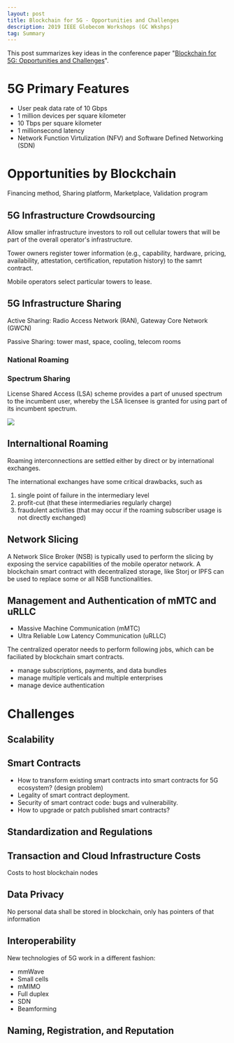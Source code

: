 ```yaml
---
layout: post
title: Blockchain for 5G - Opportunities and Challenges
description: 2019 IEEE Globecom Workshops (GC Wkshps)
tag: Summary
---
```


This post summarizes key ideas in the conference paper "[Blockchain for 5G: Opportunities and Challenges](https://ieeexplore.ieee.org/document/9024627)".

# 5G Primary Features

- User peak data rate of 10 Gbps
- 1 million devices per square kilometer
- 10 Tbps per square kilometer
- 1 millionsecond latency
- Network Function Virtulization (NFV) and Software Defined Networking (SDN)

# Opportunities by Blockchain

Financing method, Sharing platform, Marketplace, Validation program

## 5G Infrastructure Crowdsourcing

Allow smaller infrastructure investors to roll out cellular towers that will be part of the overall operator's infrastructure.

Tower owners register tower information (e.g., capability, hardware, pricing, availability, attestation, certification, reputation history) to the samrt contract. 

Mobile operators select particular towers to lease. 

## 5G Infrastructure Sharing

Active Sharing: Radio Access Network (RAN), Gateway Core Network (GWCN)

Passive Sharing: tower mast, space, cooling, telecom rooms 

### National Roaming
### Spectrum Sharing

License Shared Access (LSA) scheme provides a part of unused spectrum to the incumbent user, whereby the LSA licensee is granted for using part of its incumbent spectrum.

![](http://siyue-zhang.github.io/images/sptdc/spec.png)

## Internaltional Roaming

Roaming interconnections are settled either by direct or by international exchanges. 

The international exchanges have some critical drawbacks, such as 
1. single point of failure in the intermediary level
2. profit-cut (that these intermediaries regularly charge)
3. fraudulent activities (that may occur if the roaming subscriber usage is not directly exchanged)

## Network Slicing

A Network Slice Broker (NSB) is typically used to perform the slicing by exposing the service capabilities of the mobile operator network. A blockchain smart contract with decentralized storage, like Storj or IPFS can be used to replace some or all NSB functionalities.


## Management and Authentication of mMTC and uRLLC

* Massive Machine Communication (mMTC)
* Ultra Reliable Low Latency Communication (uRLLC)

The centralized operator needs to perform following jobs, which can be faciliated by blockchain smart contracts.
* manage subscriptions, payments, and data bundles
* manage multiple verticals and multiple enterprises
* manage device authentication


# Challenges

## Scalability

## Smart Contracts

* How to transform existing smart contracts into smart contracts for 5G ecosystem? (design problem)
* Legality of smart contract deployment.
* Security of smart contract code: bugs and vulnerability.
* How to upgrade or patch published smart contracts?

## Standardization and Regulations

## Transaction and Cloud Infrastructure Costs

Costs to host blockchain nodes

## Data Privacy

No personal data shall be stored in blockchain, only has pointers of that information

## Interoperability

New technologies of 5G work in a different fashion:
* mmWave
* Small cells
* mMIMO
* Full duplex
* SDN
* Beamforming

## Naming, Registration, and Reputation

